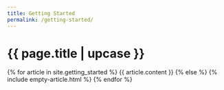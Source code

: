 ```yaml
---
title: Getting Started
permalink: /getting-started/
---
```


<h1 class="primary">{{ page.title | upcase }}</h1>

{% for article in site.getting_started %}
{{ article.content }}
{% else %}
{% include empty-article.html %}
{% endfor %}